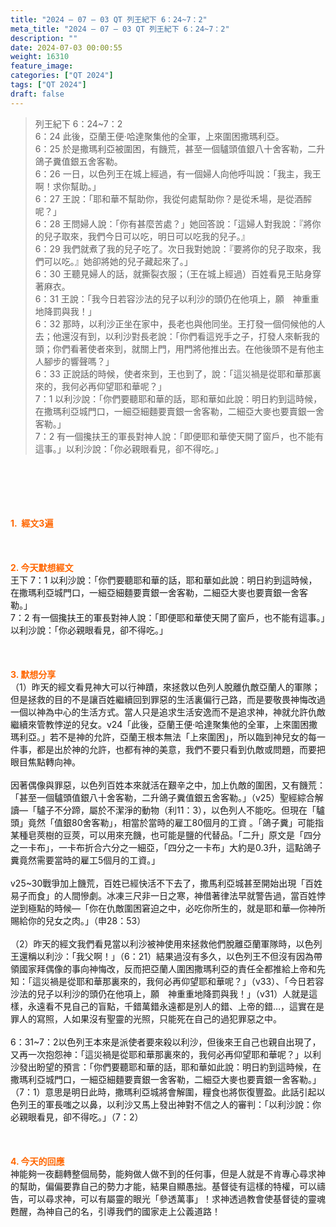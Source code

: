 ```yaml
---
title: "2024 – 07 – 03 QT 列王紀下 6：24~7：2"
meta_title: "2024 – 07 – 03 QT 列王紀下 6：24~7：2"
description: ""
date: 2024-07-03 00:00:55
weight: 16310
feature_image: 
categories: ["QT 2024"]
tags: ["QT 2024"]
draft: false
---
```


<blockquote>列王紀下 6：24~7：2<br />
6：24 此後，亞蘭王便‧哈達聚集他的全軍，上來圍困撒瑪利亞。<br />
6：25 於是撒瑪利亞被圍困，有饑荒，甚至一個驢頭值銀八十舍客勒，二升鴿子糞值銀五舍客勒。<br />
6：26 一日，以色列王在城上經過，有一個婦人向他呼叫說：「我主，我王啊！求你幫助。」<br />
6：27 王說：「耶和華不幫助你，我從何處幫助你？是從禾場，是從酒醡呢？」<br />
6：28 王問婦人說：「你有甚麼苦處？」她回答說：「這婦人對我說：『將你的兒子取來，我們今日可以吃，明日可以吃我的兒子。』<br />
6：29 我們就煮了我的兒子吃了。次日我對她說：『要將你的兒子取來，我們可以吃。』她卻將她的兒子藏起來了。」<br />
6：30 王聽見婦人的話，就撕裂衣服；（王在城上經過）百姓看見王貼身穿著麻衣。<br />
6：31 王說：「我今日若容沙法的兒子以利沙的頭仍在他項上，願　神重重地降罰與我！」<br />
6：32 那時，以利沙正坐在家中，長老也與他同坐。王打發一個伺候他的人去；他還沒有到，以利沙對長老說：「你們看這兇手之子，打發人來斬我的頭；你們看著使者來到，就關上門，用門將他推出去。在他後頭不是有他主人腳步的響聲嗎？」<br />
6：33 正說話的時候，使者來到，王也到了，說：「這災禍是從耶和華那裏來的，我何必再仰望耶和華呢？」<br />
7：1 以利沙說：「你們要聽耶和華的話，耶和華如此說：明日約到這時候，在撒瑪利亞城門口，一細亞細麵要賣銀一舍客勒，二細亞大麥也要賣銀一舍客勒。」<br />
7：2 有一個攙扶王的軍長對神人說：「即便耶和華使天開了窗戶，也不能有這事。」以利沙說：「你必親眼看見，卻不得吃。」</blockquote><br />
&nbsp;<br />
<br />
&nbsp;<br />
<br />
<span style="color: #ff6600;"><strong>1.  經文3遍</strong></span><br />
<br />
&nbsp;<br />
<br />
<span style="color: #ff6600;"><strong>2. 今天默想經文<br />
</strong></span>王下 7：1 以利沙說：「你們要聽耶和華的話，耶和華如此說：明日約到這時候，在撒瑪利亞城門口，一細亞細麵要賣銀一舍客勒，二細亞大麥也要賣銀一舍客勒。」<br />
7：2 有一個攙扶王的軍長對神人說：「即便耶和華使天開了窗戶，也不能有這事。」以利沙說：「你必親眼看見，卻不得吃。」<br />
<br />
&nbsp;<br />
<br />
<strong><span style="color: #ff6600;">3. 默想分享<br />
</span></strong>（1）昨天的經文看見神大可以行神蹟，來拯救以色列人脫離仇敵亞蘭人的軍隊；但是拯救的目的不是讓百姓繼續回到罪惡的生活裏偏行己路，而是要敬畏神悔改過一個以神為中心的生活方式。當人只是追求生活安逸而不是追求神，神就允許仇敵繼續來管教悖逆的兒女。v24「此後，亞蘭王便‧哈達聚集他的全軍，上來圍困撒瑪利亞。」若不是神的允許，亞蘭王根本無法「上來圍困」，所以臨到神兒女的每一件事，都是出於神的允許，也都有神的美意，我們不要只看到仇敵或問題，而要把眼目焦點轉向神。<br />
<br />
因著偶像與罪惡，以色列百姓本來就活在艱辛之中，加上仇敵的圍困，又有饑荒：「甚至一個驢頭值銀八十舍客勒，二升鴿子糞值銀五舍客勒。」（v25）聖經綜合解讀—「驢子不分蹄，屬於不潔淨的動物（利11：3），以色列人不能吃。但現在「驢頭」竟然「值銀80舍客勒」，相當於當時的雇工80個月的工資 。「鴿子糞」可能指某種皂莢樹的豆莢，可以用來充饑，也可能是鹽的代替品。「二升」原文是「四分之一卡布」，一卡布折合六分之一細亞，「四分之一卡布」大約是0.3升，這點鴿子糞竟然需要當時的雇工5個月的工資。」<br />
<br />
v25~30戰爭加上饑荒，百姓已經快活不下去了，撒馬利亞城甚至開始出現「百姓易子而食」的人間慘劇。冰凍三尺非一日之寒，神借著律法早就警告過，當百姓悖逆到極點的時候—「你在仇敵圍困窘迫之中，必吃你所生的，就是耶和華—你神所賜給你的兒女之肉。」（申28：53）<br />
<br />
（2）昨天的經文我們看見當以利沙被神使用來拯救他們脫離亞蘭軍隊時，以色列王還稱以利沙：「我父啊！」（6：21）結果過沒有多久，以色列王不但沒有因為帶領國家拜偶像的事向神悔改，反而把亞蘭人圍困撒瑪利亞的責任全都推給上帝和先知：「這災禍是從耶和華那裏來的，我何必再仰望耶和華呢？」（v33）、「今日若容沙法的兒子以利沙的頭仍在他項上，願　神重重地降罰與我！」（v31）人就是這樣，永遠看不見自己的盲點，千錯萬錯永遠都是別人的錯、上帝的錯…，這實在是罪人的寫照，人如果沒有聖靈的光照，只能死在自己的過犯罪惡之中。<br />
<br />
6：31~7：2以色列王本來是派使者要來殺以利沙，但後來王自己也親自出現了，又再一次抱怨神：「這災禍是從耶和華那裏來的，我何必再仰望耶和華呢？」以利沙發出盼望的預言：「你們要聽耶和華的話，耶和華如此說：明日約到這時候，在撒瑪利亞城門口，一細亞細麵要賣銀一舍客勒，二細亞大麥也要賣銀一舍客勒。」（7：1）意思是明日此時，撒瑪利亞城將會解圍，糧食也將恢復豐盈。此話引起以色列王的軍長嗤之以鼻，以利沙又馬上發出神對不信之人的審判：「以利沙說：你必親眼看見，卻不得吃。」（7：2）<br />
<br />
&nbsp;<br />
<br />
<strong style="font-size: inherit;"><span style="color: #ff6600;">4. 今天的回應<br />
</span></strong>神能夠一夜翻轉整個局勢，能夠做人做不到的任何事，但是人就是不肯專心尋求神的幫助，偏偏要靠自己的勢力才能，結果自顯愚拙。基督徒有這樣的特權，可以禱告，可以尋求神，可以有屬靈的眼光「參透萬事」！求神透過教會使基督徒的靈魂甦醒，為神自己的名，引導我們的國家走上公義道路！<br />
<br />
&nbsp;<br />
<br />
&nbsp;<br />
<br />
&nbsp;<br />
<br />
&nbsp;<br />
<br />
<audio style="display: none;" controls="controls"></audio><br />
<br />
<audio style="display: none;" controls="controls"></audio><br />
<br />
<audio style="display: none;" controls="controls"></audio><br />
<br />
<audio style="display: none;" controls="controls"></audio><br />
<br />
<audio style="display: none;" controls="controls"></audio>
        